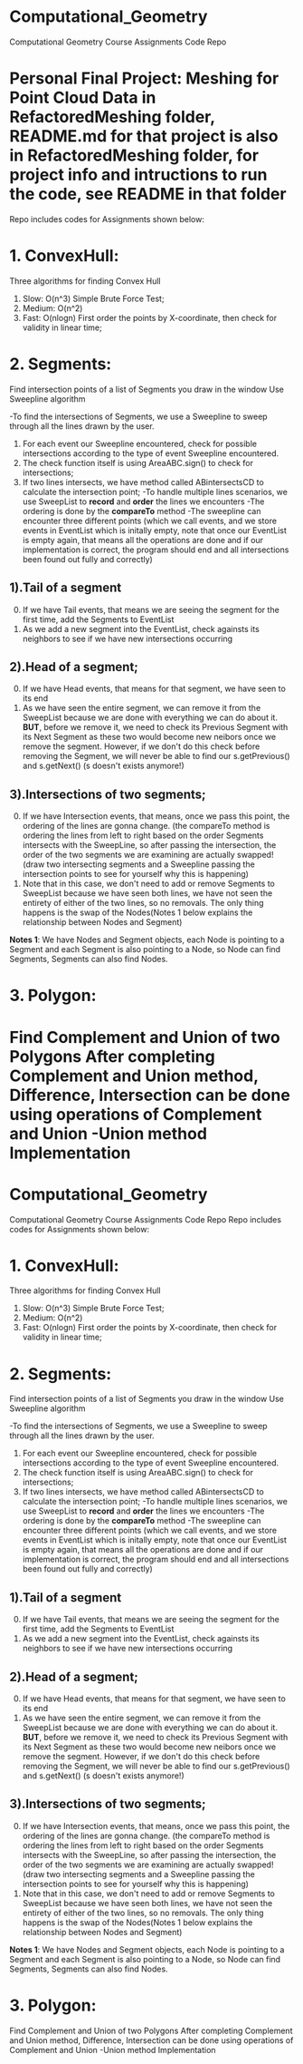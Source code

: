 # Computational_Geometry
Computational Geometry Course Assignments Code Repo
# Personal Final Project: Meshing for Point Cloud Data in RefactoredMeshing folder, README.md for that project is also in RefactoredMeshing folder, for project info and intructions to run the code, see README in that folder



Repo includes codes for Assignments shown below:
# 1. ConvexHull: 
Three algorithms for finding Convex Hull
  1) Slow: O(n^3) Simple Brute Force Test;
  2) Medium: O(n^2) 
  3) Fast: O(nlogn) First order the points by X-coordinate, then check for validity in linear time;
# 2. Segments:
Find intersection points of a list of Segments you draw in the window
Use Sweepline algorithm

-To find the intersections of Segments, we use a Sweepline to sweep through all the lines drawn by the user. 
 1. For each event our Sweepline encountered, check for possible intersections according to the type of event Sweepline encountered.
 2. The check function itself is using AreaABC.sign() to check for intersections;
 3. If two lines intersects, we have method called ABintersectsCD to calculate the intersection point;
-To handle multiple lines scenarios, we use SweepList to **record** and **order** the lines we encounters
-The ordering is done by the **compareTo** method
-The sweepline can encounter three different points (which we call events, and we store events in EventList which is initally empty, note that once our EventList is empty again, that means all the operations are done and if our implementation is correct, the program should end and all intersections been found out fully and correctly)
## 1).Tail of a segment 
  0. If we have Tail events, that means we are seeing the segment for the first time, add the Segments to EventList
  1. As we add a new segment into the EventList, check againsts its neighbors to see if we have new intersections occurring
## 2).Head of a segment;
  0. If we have Head events, that means for that segment, we have seen to its end
  1. As we have seen the entire segment, we can remove it from the SweepList because we are done with everything we can do about it. **BUT**, before we remove it, we need to check its Previous Segment with its Next Segment as these two would become new neibors once we remove the segment. However, if we don't do this check before removing the Segment, we will never be able to find our s.getPrevious() and s.getNext() (s doesn't exists anymore!)
## 3).Intersections of two segments;
  0. If we have Intersection events, that means, once we pass this point, the ordering of the lines are gonna change. (the compareTo method is ordering the lines from left to right based on the order Segments intersects with the SweepLine, so after passing the intersection, the order of the two segments we are examining are actually swapped! (draw two intersecting segments and a Sweepline passing the intersection points to see for yourself why this is happening)
  1. Note that in this case, we don't need to add or remove Segments to SweepList because we have seen both lines, we have not seen the entirety of either of the two lines, so no removals. The only thing happens is the swap of the Nodes(Notes 1 below explains the relationship between Nodes and Segment)
  
**Notes 1**: We have Nodes and Segment objects, each Node is pointing to a Segment and each Segment is also pointing to a Node, so Node can find Segments, Segments can also find Nodes. 

# 3. Polygon:
Find Complement and Union of two Polygons
After completing Complement and Union method, Difference, Intersection can be done using operations of Complement and Union
-Union method Implementation
=======
# Computational_Geometry
Computational Geometry Course Assignments Code Repo
Repo includes codes for Assignments shown below:
# 1. ConvexHull: 
Three algorithms for finding Convex Hull
  1) Slow: O(n^3) Simple Brute Force Test;
  2) Medium: O(n^2) 
  3) Fast: O(nlogn) First order the points by X-coordinate, then check for validity in linear time;
# 2. Segments:
Find intersection points of a list of Segments you draw in the window
Use Sweepline algorithm

-To find the intersections of Segments, we use a Sweepline to sweep through all the lines drawn by the user. 
 1. For each event our Sweepline encountered, check for possible intersections according to the type of event Sweepline encountered.
 2. The check function itself is using AreaABC.sign() to check for intersections;
 3. If two lines intersects, we have method called ABintersectsCD to calculate the intersection point;
-To handle multiple lines scenarios, we use SweepList to **record** and **order** the lines we encounters
-The ordering is done by the **compareTo** method
-The sweepline can encounter three different points (which we call events, and we store events in EventList which is initally empty, note that once our EventList is empty again, that means all the operations are done and if our implementation is correct, the program should end and all intersections been found out fully and correctly)
## 1).Tail of a segment 
  0. If we have Tail events, that means we are seeing the segment for the first time, add the Segments to EventList
  1. As we add a new segment into the EventList, check againsts its neighbors to see if we have new intersections occurring
## 2).Head of a segment;
  0. If we have Head events, that means for that segment, we have seen to its end
  1. As we have seen the entire segment, we can remove it from the SweepList because we are done with everything we can do about it. **BUT**, before we remove it, we need to check its Previous Segment with its Next Segment as these two would become new neibors once we remove the segment. However, if we don't do this check before removing the Segment, we will never be able to find our s.getPrevious() and s.getNext() (s doesn't exists anymore!)
## 3).Intersections of two segments;
  0. If we have Intersection events, that means, once we pass this point, the ordering of the lines are gonna change. (the compareTo method is ordering the lines from left to right based on the order Segments intersects with the SweepLine, so after passing the intersection, the order of the two segments we are examining are actually swapped! (draw two intersecting segments and a Sweepline passing the intersection points to see for yourself why this is happening)
  1. Note that in this case, we don't need to add or remove Segments to SweepList because we have seen both lines, we have not seen the entirety of either of the two lines, so no removals. The only thing happens is the swap of the Nodes(Notes 1 below explains the relationship between Nodes and Segment)
  
**Notes 1**: We have Nodes and Segment objects, each Node is pointing to a Segment and each Segment is also pointing to a Node, so Node can find Segments, Segments can also find Nodes. 

# 3. Polygon:
Find Complement and Union of two Polygons
After completing Complement and Union method, Difference, Intersection can be done using operations of Complement and Union
-Union method Implementation
